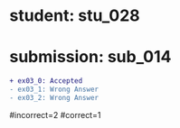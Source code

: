 # student: stu_028
# submission: sub_014

```diff
+ ex03_0: Accepted
- ex03_1: Wrong Answer
- ex03_2: Wrong Answer
```
#incorrect=2
#correct=1
